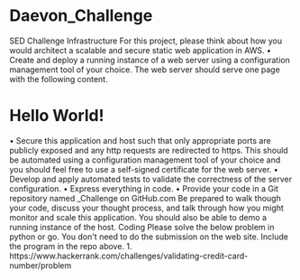 # Daevon_Challenge
SED Challenge
Infrastructure
For this project, please think about how you would architect a scalable and secure static web application in AWS.
    • Create and deploy a running instance of a web server using a configuration management tool of your choice. The web server should serve one page with the following content.
<html>
<head>
<title>Hello World</title>
</head>
<body>
<h1>Hello World!</h1>
</body>
</html>
    • Secure this application and host such that only appropriate ports are publicly exposed and any http requests are redirected to https. This should be automated using a configuration management tool of your choice and you should feel free to use a self-signed certificate for the web server.
    • Develop and apply automated tests to validate the correctness of the server configuration.
    • Express everything in code.
    • Provide your code in a Git repository named <FIRSTNAME>_Challenge on GitHub.com
Be prepared to walk though your code, discuss your thought process, and talk through how you might monitor and scale this application. You should also be able to demo a running instance of the host.
Coding
Please solve the below problem in python or go. You don't need to do the submission on the web site. Include the program in the repo above.
    1. https://www.hackerrank.com/challenges/validating-credit-card-number/problem
